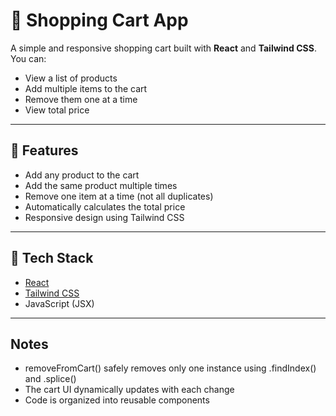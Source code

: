 # 🛒 Shopping Cart App

A simple and responsive shopping cart built with **React** and **Tailwind CSS**. You can:
- View a list of products
- Add multiple items to the cart
- Remove them one at a time
- View total price

---

## 🚀 Features

- Add any product to the cart
- Add the same product multiple times
- Remove one item at a time (not all duplicates)
- Automatically calculates the total price
- Responsive design using Tailwind CSS

---

## 🧱 Tech Stack

- [React](https://reactjs.org/)
- [Tailwind CSS](https://tailwindcss.com/)
- JavaScript (JSX)

---

## Notes

- removeFromCart() safely removes only one instance using .findIndex() and .splice()
- The cart UI dynamically updates with each change
- Code is organized into reusable components

